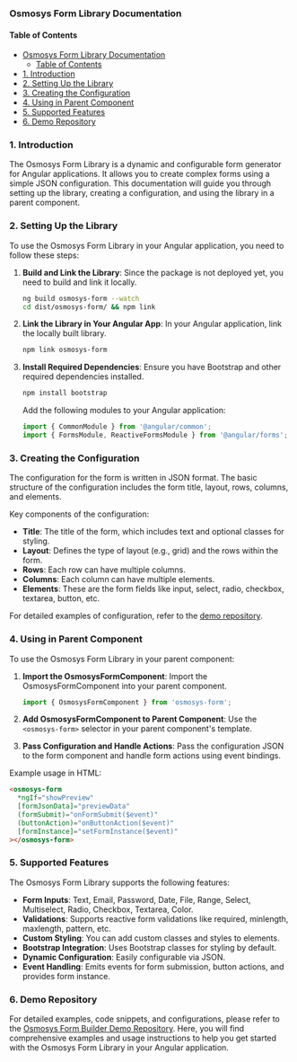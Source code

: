 ### Osmosys Form Library Documentation

#### Table of Contents

- [Osmosys Form Library Documentation](#osmosys-form-library-documentation)
  - [Table of Contents](#table-of-contents)
- [1. Introduction](#1-introduction)
- [2. Setting Up the Library](#2-setting-up-the-library)
- [3. Creating the Configuration](#3-creating-the-configuration)
- [4. Using in Parent Component](#4-using-in-parent-component)
- [5. Supported Features](#5-supported-features)
- [6. Demo Repository](#6-demo-repository)

### 1. Introduction

The Osmosys Form Library is a dynamic and configurable form generator for Angular applications. It allows you to create complex forms using a simple JSON configuration. This documentation will guide you through setting up the library, creating a configuration, and using the library in a parent component.

### 2. Setting Up the Library

To use the Osmosys Form Library in your Angular application, you need to follow these steps:

1. **Build and Link the Library**:
   Since the package is not deployed yet, you need to build and link it locally.

   ```sh
   ng build osmosys-form --watch
   cd dist/osmosys-form/ && npm link
   ```

2. **Link the Library in Your Angular App**:
   In your Angular application, link the locally built library.

   ```sh
   npm link osmosys-form
   ```

3. **Install Required Dependencies**:
   Ensure you have Bootstrap and other required dependencies installed.

   ```sh
   npm install bootstrap
   ```

   Add the following modules to your Angular application:

   ```typescript
   import { CommonModule } from '@angular/common';
   import { FormsModule, ReactiveFormsModule } from '@angular/forms';
   ```

### 3. Creating the Configuration

The configuration for the form is written in JSON format. The basic structure of the configuration includes the form title, layout, rows, columns, and elements.

Key components of the configuration:

- **Title**: The title of the form, which includes text and optional classes for styling.
- **Layout**: Defines the type of layout (e.g., grid) and the rows within the form.
- **Rows**: Each row can have multiple columns.
- **Columns**: Each column can have multiple elements.
- **Elements**: These are the form fields like input, select, radio, checkbox, textarea, button, etc.

For detailed examples of configuration, refer to the [demo repository](https://github.com/OsmosysSoftware/osmosys-form-builder-demo).

### 4. Using in Parent Component

To use the Osmosys Form Library in your parent component:

1. **Import the OsmosysFormComponent**:
   Import the OsmosysFormComponent into your parent component.

   ```typescript
   import { OsmosysFormComponent } from 'osmosys-form';
   ```

2. **Add OsmosysFormComponent to Parent Component**:
   Use the `<osmosys-form>` selector in your parent component's template.

3. **Pass Configuration and Handle Actions**:
   Pass the configuration JSON to the form component and handle form actions using event bindings.

Example usage in HTML:

```html
<osmosys-form
  *ngIf="showPreview"
  [formJsonData]="previewData"
  (formSubmit)="onFormSubmit($event)"
  (buttonAction)="onButtonAction($event)"
  [formInstance]="setFormInstance($event)"
></osmosys-form>
```

### 5. Supported Features

The Osmosys Form Library supports the following features:

- **Form Inputs**: Text, Email, Password, Date, File, Range, Select, Multiselect, Radio, Checkbox, Textarea, Color.
- **Validations**: Supports reactive form validations like required, minlength, maxlength, pattern, etc.
- **Custom Styling**: You can add custom classes and styles to elements.
- **Bootstrap Integration**: Uses Bootstrap classes for styling by default.
- **Dynamic Configuration**: Easily configurable via JSON.
- **Event Handling**: Emits events for form submission, button actions, and provides form instance.

### 6. Demo Repository

For detailed examples, code snippets, and configurations, please refer to the [Osmosys Form Builder Demo Repository](https://github.com/OsmosysSoftware/osmosys-form-builder-demo). Here, you will find comprehensive examples and usage instructions to help you get started with the Osmosys Form Library in your Angular application.
